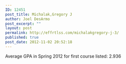 ```yaml
---
ID: 12451
post_title: Michalak,Gregory J
author: Joel DesArmo
post_excerpt: ""
layout: post
permalink: http://effrtlss.com/michalakgregory-j-3/
published: true
post_date: 2012-11-02 20:52:18
---
```

<p>Average GPA in Spring 2012 for first course listed: 2.936</p>